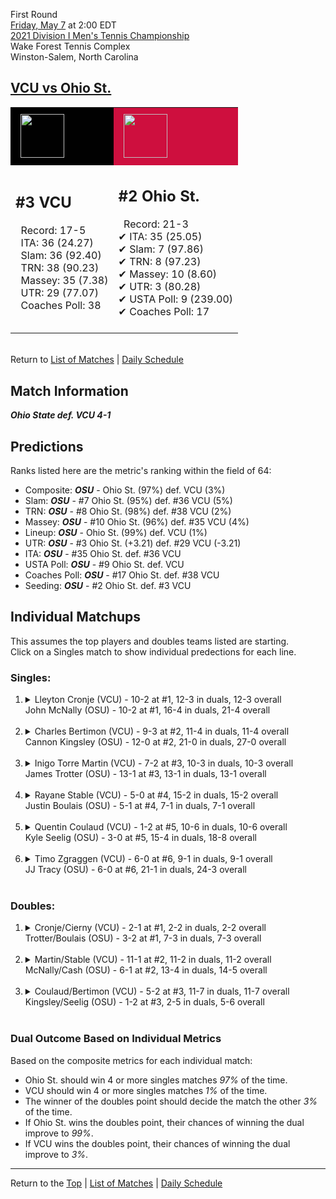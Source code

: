 First Round[](#top)<a name="top"></a>  
[Friday, May 7](../../schedule.md#05-07) at 2:00 EDT  
[2021 Division I Men's Tennis Championship](../index.md)  
Wake Forest Tennis Complex  
Winston-Salem, North Carolina  
## [VCU vs Ohio St.](https://www.ncaa.com/game/5833396)  

<table><tr style="background-color: #d9d9d9 !important"><td style="background-color: #010101 !important"><img src="https://www.ncaa.com/sites/default/files/images/logos/schools/v/vcu.70.png" width="70" height="70" style="padding: 8px;" /></td><td style="background-color: #CE0F3E !important"><img src="https://www.ncaa.com/sites/default/files/images/logos/schools/o/ohio-st.70.png" width="70" height="70" style="padding: 8px;" /></td></tr><tr>
<td>  

<h2>#3 VCU</h2>  
&nbsp; Record: 17-5<br>  
&nbsp; ITA: 36 (24.27)<br>  
&nbsp; Slam: 36 (92.40)<br>  
&nbsp; TRN: 38 (90.23)<br>  
&nbsp; Massey: 35 (7.38)<br>  
&nbsp; UTR: 29 (77.07)<br>  
&nbsp; Coaches Poll: 38<br>  
<br>  

</td>
<td>  

<h2>#2 Ohio St.</h2>  
&nbsp; Record: 21-3<br>  
&#10004; ITA: 35 (25.05)<br>  
&#10004; Slam: 7 (97.86)<br>  
&#10004; TRN: 8 (97.23)<br>  
&#10004; Massey: 10 (8.60)<br>  
&#10004; UTR: 3 (80.28)<br>  
&#10004; USTA Poll: 9 (239.00)<br>  
&#10004; Coaches Poll: 17<br>  
<br>  

</td>
</tr></table>  


<br>Return to [List of Matches](../index.md) &#124; [Daily Schedule](../../schedule.md#05-07)

## Match Information  
***Ohio State def. VCU 4-1***  

## Predictions  

Ranks listed here are the metric's ranking within the field of 64:  
- Composite: ***OSU*** - Ohio St. (97%) def. VCU (3%)  
- Slam: ***OSU*** - #7 Ohio St. (95%) def. #36 VCU (5%)  
- TRN: ***OSU*** - #8 Ohio St. (98%) def. #38 VCU (2%)  
- Massey: ***OSU*** - #10 Ohio St. (96%) def. #35 VCU (4%)  
- Lineup: ***OSU*** - Ohio St. (99%) def. VCU (1%)  
- UTR: ***OSU*** - #3 Ohio St. (+3.21) def. #29 VCU (-3.21)  
- ITA: ***OSU*** - #35 Ohio St. def. #36 VCU  
- USTA Poll: ***OSU*** - #9 Ohio St. def. VCU  
- Coaches Poll: ***OSU*** - #17 Ohio St. def. #38 VCU  
- Seeding: ***OSU*** - #2 Ohio St. def. #3 VCU  

## Individual Matchups  
This assumes the top players and doubles teams listed are starting.  
Click on a Singles match to show individual predections for each line.  

### Singles:  

<ol>
<li><details>
<summary markdown="span">Lleyton Cronje (VCU) - 10-2 at #1, 12-3 in duals, 12-3 overall<br>John McNally (OSU) - 10-2 at #1, 16-4 in duals, 21-4 overall</summary>
<h4>Predictions</h4><ul>
<li>Composite: <b><i>OSU</i></b> - McNally (87%) def. Cronje (13%)</li>  
<li>Slam: <b><i>OSU</i></b> - McNally (90%) def. Cronje (10%)</li>  
<li>TRN: <b><i>OSU</i></b> - McNally (92%) def. Cronje (8%)</li>  
<li>Massey: <b><i>OSU</i></b> - McNally (81%) def. Cronje (19%)</li>  
<li>UTR: <b><i>OSU</i></b> - McNally (85%) def. Cronje (15%)</li>  
<li>ITA: <b><i>VCU</i></b> - Cronje (8.20) def. McNally (3.89)</li>  
</ul>
</details>&nbsp;</li>
<li><details>
<summary markdown="span">Charles Bertimon (VCU) - 9-3 at #2, 11-4 in duals, 11-4 overall<br>Cannon Kingsley (OSU) - 12-0 at #2, 21-0 in duals, 27-0 overall</summary>
<h4>Predictions</h4><ul>
<li>Composite: <b><i>OSU</i></b> - Kingsley (94%) def. Bertimon (6%)</li>  
<li>Slam: <b><i>OSU</i></b> - Kingsley (96%) def. Bertimon (4%)</li>  
<li>TRN: <b><i>OSU</i></b> - Kingsley (97%) def. Bertimon (3%)</li>  
<li>Massey: <b><i>OSU</i></b> - Kingsley (91%) def. Bertimon (9%)</li>  
<li>UTR: <b><i>OSU</i></b> - Kingsley (91%) def. Bertimon (9%)</li>  
<li>ITA: <b><i>OSU</i></b> - Kingsley (5.20) def. Bertimon (3.10)</li>  
</ul>
</details>&nbsp;</li>
<li><details>
<summary markdown="span">Inigo Torre Martin (VCU) - 7-2 at #3, 10-3 in duals, 10-3 overall<br>James Trotter (OSU) - 13-1 at #3, 13-1 in duals, 13-1 overall</summary>
<h4>Predictions</h4><ul>
<li>Composite: <b><i>OSU</i></b> - Trotter (88%) def. Martin (12%)</li>  
<li>Slam: <b><i>OSU</i></b> - Trotter (92%) def. Martin (8%)</li>  
<li>TRN: <b><i>OSU</i></b> - Trotter (93%) def. Martin (7%)</li>  
<li>Massey: <b><i>OSU</i></b> - Trotter (77%) def. Martin (23%)</li>  
<li>UTR: <b><i>OSU</i></b> - Trotter (89%) def. Martin (11%)</li>  
<li>ITA: <b><i>OSU</i></b> - Trotter (3.90) def. Martin (2.89)</li>  
</ul>
</details>&nbsp;</li>
<li><details>
<summary markdown="span">Rayane Stable (VCU) - 5-0 at #4, 15-2 in duals, 15-2 overall<br>Justin Boulais (OSU) - 5-1 at #4, 7-1 in duals, 7-1 overall</summary>
<h4>Predictions</h4><ul>
<li>Composite: <b><i>OSU</i></b> - Boulais (68%) def. Stable (32%)</li>  
<li>Slam: <b><i>OSU</i></b> - Boulais (86%) def. Stable (14%)</li>  
<li>TRN: <b><i>OSU</i></b> - Boulais (71%) def. Stable (29%)</li>  
<li>Massey: <b><i>OSU</i></b> - Boulais (51%) def. Stable (49%)</li>  
<li>UTR: <b><i>OSU</i></b> - Boulais (63%) def. Stable (37%)</li>  
<li>ITA: <b><i>VCU</i></b> - Stable (3.09) def. Boulais (2.92)</li>  
</ul>
</details>&nbsp;</li>
<li><details>
<summary markdown="span">Quentin Coulaud (VCU) - 1-2 at #5, 10-6 in duals, 10-6 overall<br>Kyle Seelig (OSU) - 3-0 at #5, 15-4 in duals, 18-8 overall</summary>
<h4>Predictions</h4><ul>
<li>Composite: <b><i>OSU</i></b> - Seelig (87%) def. Coulaud (13%)</li>  
<li>Slam: <b><i>OSU</i></b> - Seelig (88%) def. Coulaud (12%)</li>  
<li>TRN: <b><i>OSU</i></b> - Seelig (91%) def. Coulaud (9%)</li>  
<li>Massey: <b><i>OSU</i></b> - Seelig (81%) def. Coulaud (19%)</li>  
<li>UTR: <b><i>OSU</i></b> - Seelig (89%) def. Coulaud (11%)</li>  
<li>ITA: <b><i>OSU</i></b> - Seelig (2.02) def. Coulaud (1.96)</li>  
</ul>
</details>&nbsp;</li>
<li><details>
<summary markdown="span">Timo Zgraggen (VCU) - 6-0 at #6, 9-1 in duals, 9-1 overall<br>JJ Tracy (OSU) - 6-0 at #6, 21-1 in duals, 24-3 overall</summary>
<h4>Predictions</h4><ul>
<li>Composite: <b><i>OSU</i></b> - Tracy (94%) def. Zgraggen (6%)</li>  
<li>Slam: <b><i>OSU</i></b> - Tracy (94%) def. Zgraggen (6%)</li>  
<li>TRN: <b><i>OSU</i></b> - Tracy (97%) def. Zgraggen (3%)</li>  
<li>Massey: <b><i>OSU</i></b> - Tracy (87%) def. Zgraggen (13%)</li>  
<li>UTR: <b><i>OSU</i></b> - Tracy (96%) def. Zgraggen (4%)</li>  
<li>ITA: <b><i>VCU</i></b> - Zgraggen (3.45) def. Tracy (3.11)</li>  
</ul>
</details>&nbsp;</li>
</ol>

### Doubles:  

<ol>
<li><details>
<summary markdown="span">Cronje/Cierny (VCU) - 2-1 at #1, 2-2 in duals, 2-2 overall<br>Trotter/Boulais (OSU) - 3-2 at #1, 7-3 in duals, 7-3 overall</summary>
<br>Sorry, we don't have any metrics for this match
</details>&nbsp;</li>
<li><details>
<summary markdown="span">Martin/Stable (VCU) - 11-1 at #2, 11-2 in duals, 11-2 overall<br>McNally/Cash (OSU) - 6-1 at #2, 13-4 in duals, 14-5 overall</summary>
<br>Sorry, we don't have any metrics for this match
</details>&nbsp;</li>
<li><details>
<summary markdown="span">Coulaud/Bertimon (VCU) - 5-2 at #3, 11-7 in duals, 11-7 overall<br>Kingsley/Seelig (OSU) - 1-2 at #3, 2-5 in duals, 5-6 overall</summary>
<br>Sorry, we don't have any metrics for this match
</details>&nbsp;</li>
</ol>

### Dual Outcome Based on Individual Metrics  
  
Based on the composite metrics for each individual match:  
- Ohio St. should win 4 or more singles matches *97%* of the time.  
- VCU should win 4 or more singles matches *1%* of the time.  
- The winner of the doubles point should decide the match the other *3%* of the time.  
- If Ohio St. wins the doubles point, their chances of winning the dual improve to *99%*.  
- If VCU wins the doubles point, their chances of winning the dual improve to *3%*.  
  
------

Return to the [Top](#top) &#124; [List of Matches](../index.md) &#124; [Daily Schedule](../../schedule.md#05-07)  
